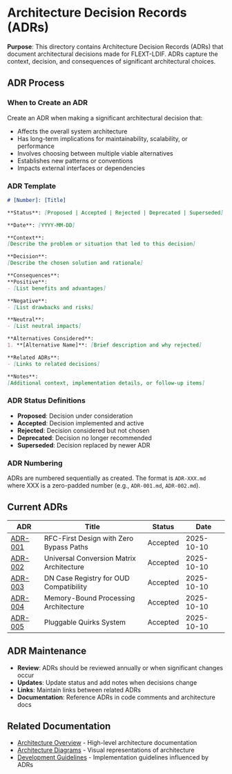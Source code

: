 # Architecture Decision Records (ADRs)

**Purpose**: This directory contains Architecture Decision Records (ADRs) that document architectural decisions made for FLEXT-LDIF. ADRs capture the context, decision, and consequences of significant architectural choices.

## ADR Process

### When to Create an ADR

Create an ADR when making a significant architectural decision that:

- Affects the overall system architecture
- Has long-term implications for maintainability, scalability, or performance
- Involves choosing between multiple viable alternatives
- Establishes new patterns or conventions
- Impacts external interfaces or dependencies

### ADR Template

```markdown
# [Number]: [Title]

**Status**: [Proposed | Accepted | Rejected | Deprecated | Superseded]

**Date**: [YYYY-MM-DD]

**Context**:
[Describe the problem or situation that led to this decision]

**Decision**:
[Describe the chosen solution and rationale]

**Consequences**:
**Positive**:
- [List benefits and advantages]

**Negative**:
- [List drawbacks and risks]

**Neutral**:
- [List neutral impacts]

**Alternatives Considered**:
1. **[Alternative Name]**: [Brief description and why rejected]

**Related ADRs**:
- [Links to related decisions]

**Notes**:
[Additional context, implementation details, or follow-up items]
```

### ADR Status Definitions

- **Proposed**: Decision under consideration
- **Accepted**: Decision implemented and active
- **Rejected**: Decision considered but not chosen
- **Deprecated**: Decision no longer recommended
- **Superseded**: Decision replaced by newer ADR

### ADR Numbering

ADRs are numbered sequentially as created. The format is `ADR-XXX.md` where XXX is a zero-padded number (e.g., `ADR-001.md`, `ADR-002.md`).

## Current ADRs

| ADR | Title | Status | Date |
|-----|-------|--------|------|
| [ADR-001](ADR-001-rfc-first-design.md) | RFC-First Design with Zero Bypass Paths | Accepted | 2025-10-10 |
| [ADR-002](ADR-002-universal-conversion-matrix.md) | Universal Conversion Matrix Architecture | Accepted | 2025-10-10 |
| [ADR-003](ADR-003-dn-case-registry.md) | DN Case Registry for OUD Compatibility | Accepted | 2025-10-10 |
| [ADR-004](ADR-004-memory-bound-architecture.md) | Memory-Bound Processing Architecture | Accepted | 2025-10-10 |
| [ADR-005](ADR-005-pluggable-quirks-system.md) | Pluggable Quirks System | Accepted | 2025-10-10 |

## ADR Maintenance

- **Review**: ADRs should be reviewed annually or when significant changes occur
- **Updates**: Update status and add notes when decisions change
- **Links**: Maintain links between related ADRs
- **Documentation**: Reference ADRs in code comments and architecture docs

## Related Documentation

- [Architecture Overview](../architecture-overview.md) - High-level architecture documentation
- [Architecture Diagrams](../diagrams/) - Visual representations of architecture
- [Development Guidelines](../development.md) - Implementation guidelines influenced by ADRs